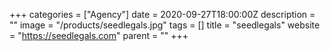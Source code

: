 +++
categories = ["Agency"]
date = 2020-09-27T18:00:00Z
description = ""
image = "/products/seedlegals.jpg"
tags = []
title = "seedlegals"
website = "https://seedlegals.com"
parent = ""
+++

